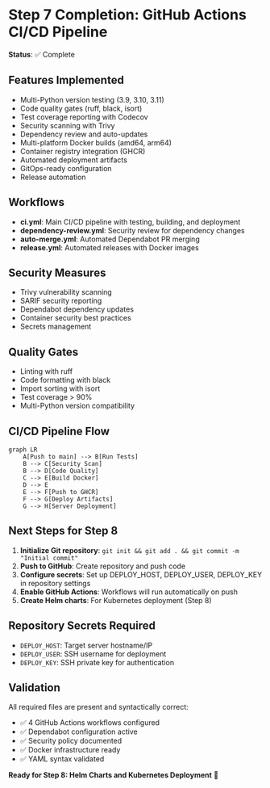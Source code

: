 # Step 7 Completion: GitHub Actions CI/CD Pipeline

**Status**: ✅ Complete

## Features Implemented

- Multi-Python version testing (3.9, 3.10, 3.11)
- Code quality gates (ruff, black, isort)
- Test coverage reporting with Codecov
- Security scanning with Trivy
- Dependency review and auto-updates
- Multi-platform Docker builds (amd64, arm64)
- Container registry integration (GHCR)
- Automated deployment artifacts
- GitOps-ready configuration
- Release automation

## Workflows

- **ci.yml**: Main CI/CD pipeline with testing, building, and deployment
- **dependency-review.yml**: Security review for dependency changes
- **auto-merge.yml**: Automated Dependabot PR merging
- **release.yml**: Automated releases with Docker images

## Security Measures

- Trivy vulnerability scanning
- SARIF security reporting
- Dependabot dependency updates
- Container security best practices
- Secrets management

## Quality Gates

- Linting with ruff
- Code formatting with black
- Import sorting with isort
- Test coverage > 90%
- Multi-Python version compatibility

## CI/CD Pipeline Flow

```mermaid
graph LR
    A[Push to main] --> B[Run Tests]
    B --> C[Security Scan]
    B --> D[Code Quality]
    C --> E[Build Docker]
    D --> E
    E --> F[Push to GHCR]
    F --> G[Deploy Artifacts]
    G --> H[Server Deployment]
```

## Next Steps for Step 8

1. **Initialize Git repository**: `git init && git add . && git commit -m "Initial commit"`
2. **Push to GitHub**: Create repository and push code
3. **Configure secrets**: Set up DEPLOY_HOST, DEPLOY_USER, DEPLOY_KEY in repository settings
4. **Enable GitHub Actions**: Workflows will run automatically on push
5. **Create Helm charts**: For Kubernetes deployment (Step 8)

## Repository Secrets Required

- `DEPLOY_HOST`: Target server hostname/IP
- `DEPLOY_USER`: SSH username for deployment
- `DEPLOY_KEY`: SSH private key for authentication

## Validation

All required files are present and syntactically correct:
- ✅ 4 GitHub Actions workflows configured
- ✅ Dependabot configuration active
- ✅ Security policy documented
- ✅ Docker infrastructure ready
- ✅ YAML syntax validated

**Ready for Step 8: Helm Charts and Kubernetes Deployment** 🚀
